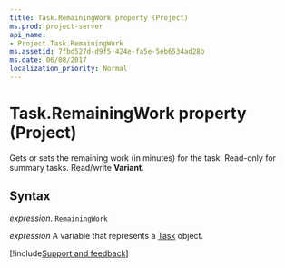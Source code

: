 ```yaml
---
title: Task.RemainingWork property (Project)
ms.prod: project-server
api_name:
- Project.Task.RemainingWork
ms.assetid: 7fbd527d-d9f5-424e-fa5e-5eb6534ad28b
ms.date: 06/08/2017
localization_priority: Normal
---
```



# Task.RemainingWork property (Project)

Gets or sets the remaining work (in minutes) for the task. Read-only for summary tasks. Read/write  **Variant**.


## Syntax

_expression_. `RemainingWork`

_expression_ A variable that represents a [Task](./Project.Task.md) object.

[!include[Support and feedback](~/includes/feedback-boilerplate.md)]